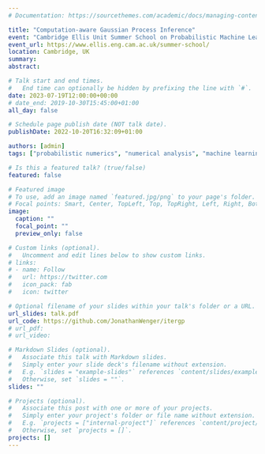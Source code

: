 ```yaml
---
# Documentation: https://sourcethemes.com/academic/docs/managing-content/

title: "Computation-aware Gaussian Process Inference"
event: "Cambridge Ellis Unit Summer School on Probabilistic Machine Learning"
event_url: https://www.ellis.eng.cam.ac.uk/summer-school/
location: Cambridge, UK
summary:
abstract:

# Talk start and end times.
#   End time can optionally be hidden by prefixing the line with `#`.
date: 2023-07-19T12:00:00+00:00
# date_end: 2019-10-30T15:45:00+01:00
all_day: false

# Schedule page publish date (NOT talk date).
publishDate: 2022-10-20T16:32:09+01:00

authors: [admin]
tags: ["probabilistic numerics", "numerical analysis", "machine learning", "partial differential equations"]

# Is this a featured talk? (true/false)
featured: false

# Featured image
# To use, add an image named `featured.jpg/png` to your page's folder.
# Focal points: Smart, Center, TopLeft, Top, TopRight, Left, Right, BottomLeft, Bottom, BottomRight.
image:
  caption: ""
  focal_point: ""
  preview_only: false

# Custom links (optional).
#   Uncomment and edit lines below to show custom links.
# links:
# - name: Follow
#   url: https://twitter.com
#   icon_pack: fab
#   icon: twitter

# Optional filename of your slides within your talk's folder or a URL.
url_slides: talk.pdf
url_code: https://github.com/JonathanWenger/itergp
# url_pdf:
# url_video: 

# Markdown Slides (optional).
#   Associate this talk with Markdown slides.
#   Simply enter your slide deck's filename without extension.
#   E.g. `slides = "example-slides"` references `content/slides/example-slides.md`.
#   Otherwise, set `slides = ""`.
slides: ""

# Projects (optional).
#   Associate this post with one or more of your projects.
#   Simply enter your project's folder or file name without extension.
#   E.g. `projects = ["internal-project"]` references `content/project/deep-learning/index.md`.
#   Otherwise, set `projects = []`.
projects: []
---
```

